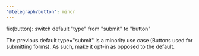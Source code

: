 ```yaml
---
"@telegraph/button": minor
---
```


fix(button): switch default "type" from "submit" to "button"

The previous default type="submit" is a minority use case (Buttons used for submitting forms). As such, make it opt-in as opposed to the default.
